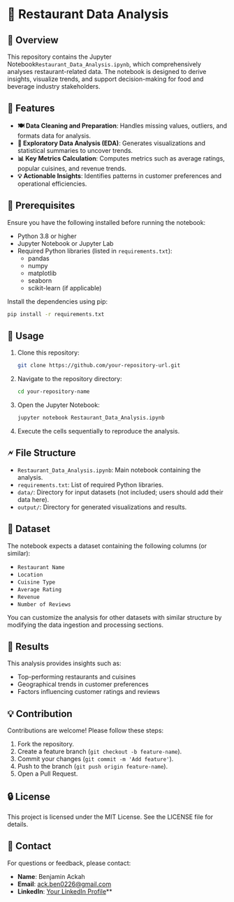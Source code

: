 # 🍔 Restaurant Data Analysis

## 🔬 Overview

This repository contains the Jupyter Notebook`Restaurant_Data_Analysis.ipynb`, which comprehensively analyses restaurant-related data. The notebook is designed to derive insights, visualize trends, and support decision-making for food and beverage industry stakeholders.

## 🔧 Features

- **🍽️ Data Cleaning and Preparation**: Handles missing values, outliers, and formats data for analysis.
- **🔀 Exploratory Data Analysis (EDA)**: Generates visualizations and statistical summaries to uncover trends.
- **📊 Key Metrics Calculation**: Computes metrics such as average ratings, popular cuisines, and revenue trends.
- **💡 Actionable Insights**: Identifies patterns in customer preferences and operational efficiencies.

## 🔧 Prerequisites

Ensure you have the following installed before running the notebook:

- Python 3.8 or higher
- Jupyter Notebook or Jupyter Lab
- Required Python libraries (listed in `requirements.txt`):
  - pandas
  - numpy
  - matplotlib
  - seaborn
  - scikit-learn (if applicable)

Install the dependencies using pip:

```bash
pip install -r requirements.txt
```

## 🔄 Usage

1. Clone this repository:

   ```bash
   git clone https://github.com/your-repository-url.git
   ```

2. Navigate to the repository directory:

   ```bash
   cd your-repository-name
   ```

3. Open the Jupyter Notebook:

   ```bash
   jupyter notebook Restaurant_Data_Analysis.ipynb
   ```

4. Execute the cells sequentially to reproduce the analysis.

## 🗲 File Structure

- `Restaurant_Data_Analysis.ipynb`: Main notebook containing the analysis.
- `requirements.txt`: List of required Python libraries.
- `data/`: Directory for input datasets (not included; users should add their data here).
- `output/`: Directory for generated visualizations and results.

## 📝 Dataset

The notebook expects a dataset containing the following columns (or similar):

- `Restaurant Name`
- `Location`
- `Cuisine Type`
- `Average Rating`
- `Revenue`
- `Number of Reviews`

You can customize the analysis for other datasets with similar structure by modifying the data ingestion and processing sections.

## 🌟 Results

This analysis provides insights such as:

- Top-performing restaurants and cuisines
- Geographical trends in customer preferences
- Factors influencing customer ratings and reviews

## 💡 Contribution

Contributions are welcome! Please follow these steps:

1. Fork the repository.
2. Create a feature branch (`git checkout -b feature-name`).
3. Commit your changes (`git commit -m 'Add feature'`).
4. Push to the branch (`git push origin feature-name`).
5. Open a Pull Request.

## 🔒 License

This project is licensed under the MIT License. See the LICENSE file for details.

## 📢 Contact

For questions or feedback, please contact:

- **Name**: Benjamin Ackah
- **Email**: [ack.ben0226@gmail.com](mailto\:ack.ben0226@gmail.com)
- **LinkedIn**: [Your LinkedIn Profile](https://linkedin.com/in/your-profile)**
